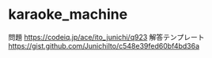 karaoke_machine
===============

問題 https://codeiq.jp/ace/ito_junichi/q923
解答テンプレート https://gist.github.com/JunichiIto/c548e39fed60bf4bd36a
